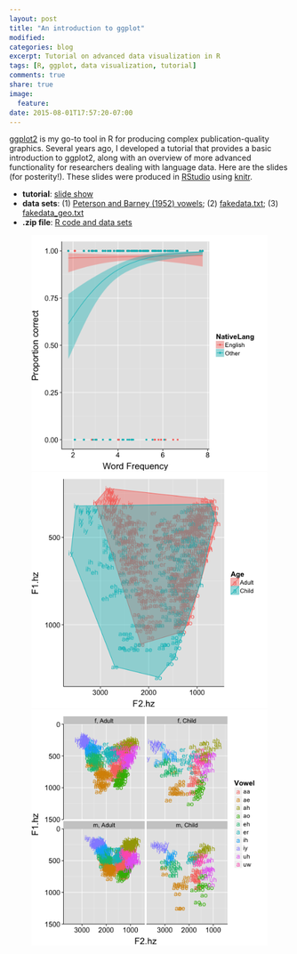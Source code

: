 ```yaml
---
layout: post
title: "An introduction to ggplot"
modified:
categories: blog
excerpt: Tutorial on advanced data visualization in R
tags: [R, ggplot, data visualization, tutorial]
comments: true
share: true
image:
  feature:
date: 2015-08-01T17:57:20-07:00
---
```


[ggplot2](http://ggplot2.org/) is my go-to tool in R for producing complex publication-quality graphics. Several years ago, I developed a tutorial that provides a basic introduction to ggplot2, along with an overview of more advanced functionality for researchers dealing with language data. Here are the slides (for posterity!). These slides were produced in [RStudio](https://www.rstudio.com/) using [knitr](http://yihui.name/knitr/). 

 * **tutorial**: <a href="/tutorials/ggplot/ggplot_ling_tutorial.html">slide show</a>
 * **data sets**: (1) <a href="/tutorials/ggplot/datasets/Peterson_Barney1952_vowels.txt">Peterson and Barney (1952) vowels</a>; (2) <a href="/tutorials/ggplot/datasets/fakedata.txt">fakedata.txt</a>; (3) <a href="/tutorials/ggplot/datasets/fakedata_geo.txt">fakedata_geo.txt</a>
 * **.zip file**: <a href="/tutorials/ggplot/Rcode_ggplot_tutorial.zip">R code and data sets</a>




<figure class="third">
	<a href="/images/lexdec2.png"><img src="/images/lexdec2.png" alt="image"></a>
	<a href="/images/vowelplot_chull.png"><img src="/images/vowelplot_chull.png" alt="image"></a>
	<a href="/images/vowelplot_faceted-axes.png"><img src="/images/vowelplot_faceted-axes.png" alt="image"></a>
	<figcaption></figcaption>
</figure>	



